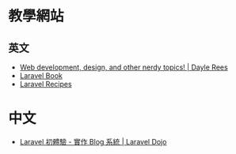# 教學網站

## 英文
* [Web development, design, and other nerdy topics! | Dayle Rees](http://daylerees.com/codebright)
* [Laravel Book](http://laravelbook.com/)
* [Laravel Recipes](http://laravel-recipes.com/)


# 中文
* [Laravel 初體驗 - 實作 Blog 系統 | Laravel Dojo](http://www.laravel-dojo.com/courses/laravel4-first-class)
